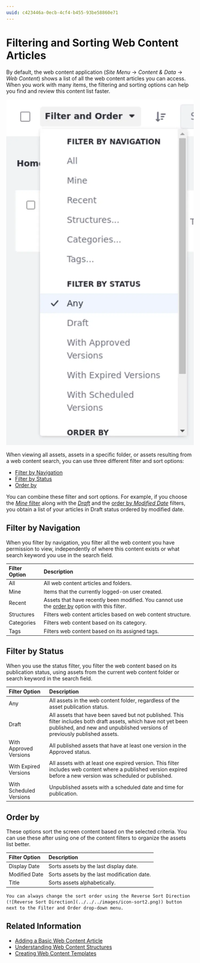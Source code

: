 ```yaml
---
uuid: c423446a-0ecb-4cf4-b455-93be58860e71
---
```

# Filtering and Sorting Web Content Articles

By default, the web content application (*Site Menu* &rarr; *Content & Data* &rarr; *Web Content*) shows a list of all the web content articles you can access. When you work with many items, the filtering and sorting options can help you find and review this content list faster.

![You can filter and sort the web content articles from the web content application.](./filtering-and-sorting-web-content-articles/images/01.png)

When viewing all assets, assets in a specific folder, or assets resulting from a web content search, you can use three different filter and sort options:

- [Filter by Navigation](#filter-by-navigation)
- [Filter by Status](#filter-by-status)
- [Order by](#order-by)

You can combine these filter and sort options. For example, if you choose the [*Mine* filter](#filter-by-navigation) along with the [*Draft*](#filter-by-status) and the [order by *Modified Date*](#order-by) filters, you obtain a list of your articles in Draft status ordered by modified date.

## Filter by Navigation

When you filter by navigation, you filter all the web content you have permission to view, independently of where this content exists or what search keyword you use in the search field.

| Filter Option | Description                                                                                                |
|:------------- |:---------------------------------------------------------------------------------------------------------- |
| All           | All web content articles and folders.                                                                      |
| Mine          | Items that the currently logged-on user created.                                                           |
| Recent        | Assets that have recently been modified. You cannot use the [order by](#order-by) option with this filter. |
| Structures    | Filters web content articles based on web content structure. |
| Categories   | Filters web content based on its category. |
| Tags             | Filters web content based on its assigned tags.                                              |

## Filter by Status

When you use the status filter, you filter the web content based on its publication status, using assets from the current web content folder or search keyword in the search field.

| Filter Option           | Description                                                                                                                                                                                    |
|:----------------------- |:---------------------------------------------------------------------------------------------------------------------------------------------------------------------------------------------- |
| Any                     | All assets in the web content folder, regardless of the asset publication status.                                                                                                              |
| Draft                   | All assets that have been saved but not published. This filter includes both draft assets, which have not yet been published, and new and unpublished versions of previously published assets. |
| With Approved Versions  | All published assets that have at least one version in the Approved status.                                                                                                                    |
| With Expired Versions   | All assets with at least one expired version. This filter includes web content where a published version expired before a new version was scheduled or published.                              |
| With Scheduled Versions | Unpublished assets with a scheduled date and time for publication.                                                                                                                             |

## Order by

These options sort the screen content based on the selected criteria. You can use these after using one of the content filters to organize the assets list better.

| Filter Option | Description                                 |
|:------------- |:------------------------------------------- |
| Display Date  | Sorts assets by the last display date.      |
| Modified Date | Sorts assets by the last modification date. |
| Title         | Sorts assets alphabetically.                |

```{tip}
You can always change the sort order using the Reverse Sort Direction (![Reverse Sort Direction](../../../images/icon-sort2.png)) button next to the Filter and Order drop-down menu.
```

## Related Information

- [Adding a Basic Web Content Article](./adding-a-basic-web-content-article.md)
- [Understanding Web Content Structures](../web-content-structures/understanding-web-content-structures.md)
- [Creating Web Content Templates](../web-content-templates/creating-web-content-templates.md)
